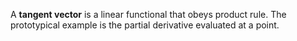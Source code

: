 A **tangent vector** is a linear functional that obeys product rule. The prototypical example is the partial derivative evaluated at a point.